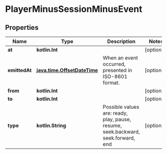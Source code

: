 
# PlayerMinusSessionMinusEvent

## Properties
Name | Type | Description | Notes
------------ | ------------- | ------------- | -------------
**at** | **kotlin.Int** |  |  [optional]
**emittedAt** | [**java.time.OffsetDateTime**](java.time.OffsetDateTime.md) | When an event occurred, presented in ISO-8601 format. |  [optional]
**from** | **kotlin.Int** |  |  [optional]
**to** | **kotlin.Int** |  |  [optional]
**type** | **kotlin.String** | Possible values are: ready, play, pause, resume, seek.backward, seek.forward, end |  [optional]



